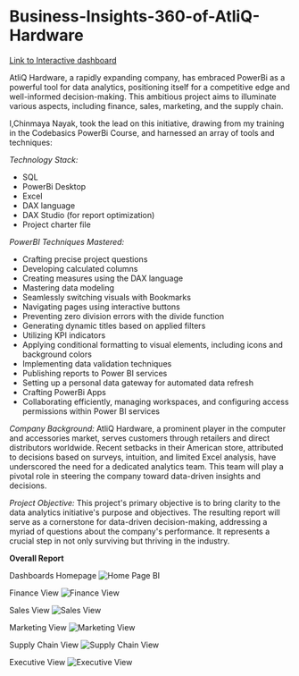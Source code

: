 # Business-Insights-360-of-AtliQ-Hardware
[Link to Interactive dashboard](https://app.powerbi.com/view?r=eyJrIjoiOWZjYjdkMDItOTNiZS00M2YyLWE3YzMtOTlmY2VjZTM4NDY2IiwidCI6ImRmODY3OWNkLWE4MGUtNDVkOC05OWFjLWM4M2VkN2ZmOTVhMCJ9)

AtliQ Hardware, a rapidly expanding company, has embraced PowerBi as a powerful tool for data analytics, positioning itself for a competitive edge and well-informed decision-making. This ambitious project aims to illuminate various aspects, including finance, sales, marketing, and the supply chain.

I,Chinmaya Nayak, took the lead on this initiative, drawing from my training in the Codebasics PowerBi Course, and harnessed an array of tools and techniques:

*Technology Stack:*
- SQL
- PowerBi Desktop
- Excel
- DAX language
- DAX Studio (for report optimization)
- Project charter file

*PowerBI Techniques Mastered:*
- Crafting precise project questions
- Developing calculated columns
- Creating measures using the DAX language
- Mastering data modeling
- Seamlessly switching visuals with Bookmarks
- Navigating pages using interactive buttons
- Preventing zero division errors with the divide function
- Generating dynamic titles based on applied filters
- Utilizing KPI indicators
- Applying conditional formatting to visual elements, including icons and background colors
- Implementing data validation techniques
- Publishing reports to Power BI services
- Setting up a personal data gateway for automated data refresh
- Crafting PowerBi Apps
- Collaborating efficiently, managing workspaces, and configuring access permissions within Power BI services

*Company Background:*
AtliQ Hardware, a prominent player in the computer and accessories market, serves customers through retailers and direct distributors worldwide. Recent setbacks in their American store, attributed to decisions based on surveys, intuition, and limited Excel analysis, have underscored the need for a dedicated analytics team. This team will play a pivotal role in steering the company toward data-driven insights and decisions.

*Project Objective:*
This project's primary objective is to bring clarity to the data analytics initiative's purpose and objectives. The resulting report will serve as a cornerstone for data-driven decision-making, addressing a myriad of questions about the company's performance. It represents a crucial step in not only surviving but thriving in the industry.


**Overall Report**

Dashboards Homepage 
![Home Page BI](https://github.com/Deepshikhagithub/Business-Insights-360-of-AtliQ-Hardware/assets/121179319/de0139f6-4471-4196-9c26-d2b532918d01)

Finance View
![Finance View](https://github.com/Deepshikhagithub/Business-Insights-360-of-AtliQ-Hardware/assets/121179319/3cb2f56c-2841-42b8-8fd1-d9c07ba6b6ab)

Sales View
![Sales View](https://github.com/Deepshikhagithub/Business-Insights-360-of-AtliQ-Hardware/assets/121179319/b6c927f2-62cb-4161-9d77-bbc6bb18576f)

Marketing View
![Marketing View](https://github.com/Deepshikhagithub/Business-Insights-360-of-AtliQ-Hardware/assets/121179319/9386ddd5-9761-48a7-8a60-f9adb88b8608)

Supply Chain View
![Supply Chain View](https://github.com/Deepshikhagithub/Business-Insights-360-of-AtliQ-Hardware/assets/121179319/2a5a8716-4252-42bb-8248-225bfa038379)

Executive View
![Executive View](https://github.com/Deepshikhagithub/Business-Insights-360-of-AtliQ-Hardware/assets/121179319/1d5fea84-c8e7-451a-bda3-47bfae14bb1f)





